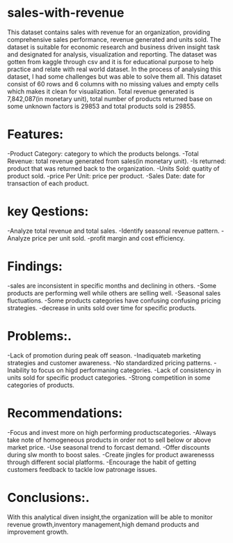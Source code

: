 # sales-with-revenue
This dataset contains sales with revenue for an organization, providing comprehensive sales performance, revenue generated and units sold. The dataset is suitable for economic research and business driven insight task and designated for analysis, visualization and reporting. The dataset was gotten from kaggle through csv and it is for educational purpose to help practice and relate with real world dataset.
In the process of analysing this dataset, I had some challenges but was able to solve them all. This dataset consist of 60 rows and 6 columns with no missing values and empty cells which makes it clean for visualization.
Total revenue generated is 7,842,087(in monetary unit), total number of products returned base on some unknown factors is 29853 and total products sold is 29855.
# Features:
-Product Category: category to which the products belongs.
-Total Revenue: total revenue generated from sales(in monetary unit).
-Is returned: product that was returned back to the organization.
-Units Sold: quatity of product sold.
-price Per Unit: price per product.
-Sales Date: date for transaction of each product.
# key Qestions:
-Analyze total revenue and total sales.
-Identify seasonal revenue pattern.
-Analyze price per unit sold.
-profit margin and cost efficiency.
# Findings:
-sales are inconsistent in specific months and declining in others.
-Some products are performing well while others are selling well.
-Seasonal sales fluctuations.
-Some products categories have confusing confusing pricing strategies.
-decrease in units sold over time for specific products.
# Problems:.
-Lack of promotion during peak off season.
-Inadiquateb marketing strategies and customer awareness.
-No standardized pricing patterns.
-Inability to focus on higd performaning categories.
-Lack of consistency in units sold for specific product categories.
-Strong competition in some categories of products.
# Recommendations:
-Focus and invest more on high performing productscategories.
-Always take note of homogeneous products in order not to sell below or above market price.
-Use seasonal trend to forcast demand.
-Offer discounts during slw month to boost sales.
-Create jingles for product awarenesss through different social platforms.
-Encourage the habit of getting customers feedback to tackle low patronage issues.
# Conclusions:.
With this analytical diven insight,the organization will be able to monitor revenue growth,inventory management,high demand products and improvement growth.


